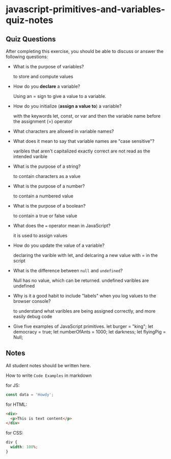 # javascript-primitives-and-variables-quiz-notes

## Quiz Questions

After completing this exercise, you should be able to discuss or answer the following questions:

- What is the purpose of variables?

  to store and compute values

- How do you **declare** a variable?

  Using an = sign to give a value to a variable.

- How do you initialize (**assign a value to**) a variable?

  with the keywords let, const, or var and then the variable name before the assignment (=) operator

- What characters are allowed in variable names?

- What does it mean to say that variable names are "case sensitive"?

  varibles that aren't capitalized exactly correct are not read as the intended varible

- What is the purpose of a string?

  to contain characters as a value

- What is the purpose of a number?

  to contain a numbered value

- What is the purpose of a boolean?

  to contain a true or false value

- What does the `=` operator mean in JavaScript?

  it is used to assign values

- How do you update the value of a variable?

  declaring the varible with let, and delcaring a new value with = in the script

- What is the difference between `null` and `undefined`?

  Null has no value, which can be returned. undefined varibles are undefined

- Why is it a good habit to include "labels" when you log values to the browser console?

  to understand what varibles are being assigned correctly, and more easily debug code

- Give five examples of JavaScript primitives.
  let burger = "king";
  let democracy = true;
  let numberOfAnts = 1000;
  let darkness;
  let flyingPig = Null;

## Notes

All student notes should be written here.

How to write `Code Examples` in markdown

for JS:

```javascript
const data = 'Howdy';
```

for HTML:

```html
<div>
  <p>This is text content</p>
</div>
```

for CSS:

```css
div {
  width: 100%;
}
```
